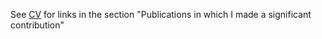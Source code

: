 See [CV](https://stevereyes01.github.io/cv/) for links in the section "Publications in which I made a significant contribution"
